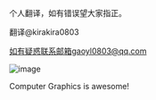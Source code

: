 个人翻译，如有错误望大家指正。

翻译@kirakira0803

如有疑惑联系邮箱gaoyl0803@qq.com

![image](https://user-images.githubusercontent.com/41580525/158317860-dd1483c4-ca16-4bfb-9257-319898f505d9.png)

Computer Graphics is awesome!
